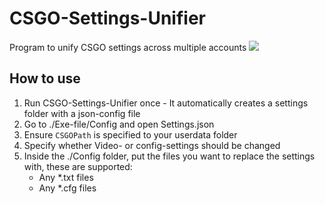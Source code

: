 # CSGO-Settings-Unifier
Program to unify CSGO settings across multiple accounts
![](https://i.imgur.com/YFFg1dJ.png)
## How to use
1. Run CSGO-Settings-Unifier once - It automatically creates a settings folder with a json-config file
2. Go to ./Exe-file/Config and open Settings.json
3. Ensure `CSGOPath` is specified to your userdata folder
4. Specify whether Video- or config-settings should be changed
5. Inside the ./Config folder, put the files you want to replace the settings with, these are supported:	
	* Any \*.txt files
	* Any \*.cfg files
	

